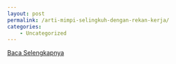 ```yaml
---
layout: post
permalink: /arti-mimpi-selingkuh-dengan-rekan-kerja/
categories:
    - Uncategorized
---
```


[Baca Selengkapnya](/07)